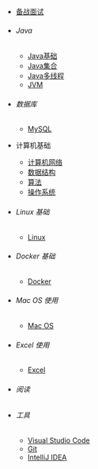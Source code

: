 
* [备战面试](./docs/a-1备战面试.md)

* ###### Java

  * [Java基础](./docs/b-1面试题总结-Java基础.md)
  * [Java集合](./docs/b-2Java集合.md)
  * [Java多线程](./docs/b-3Java多线程.md)
  * [JVM](./docs/b-4jvm.md)
  
* ###### 数据库
  
  - [MySQL](./docs/database/mysql.md)
  
* 计算机基础
  
  * [计算机网络](./docs/c-1计算机网络.md)
  * [数据结构](./docs/c-2数据结构.md)
  * [算法](./docs/c-3算法.md)
  * [操作系统](./docs/c-4操作系统.md)


- ###### Linux 基础

  - [Linux](./docs/linux/linux.md)

- ###### Docker 基础

  * [Docker](./docs/docker/docker.md)

- ###### Mac OS 使用

  - [Mac OS](./docs/mac/mac.md)

- ###### Excel 使用

  - [Excel](./docs/excel/excel.md)

- ###### 阅读

- ###### 工具

  - [Visual Studio Code](./docs/tools/vscode.md)
  - [Git](./docs/tools/git.md)
  - [IntelliJ IDEA](./docs/tools/idea.md)

